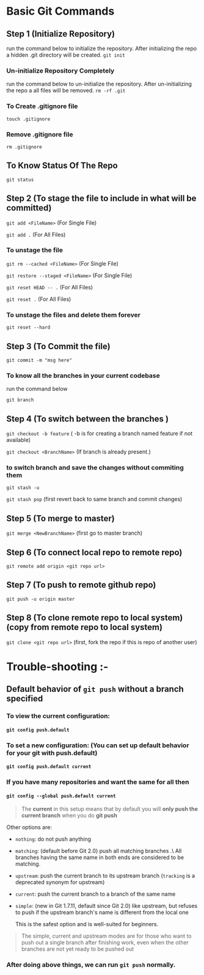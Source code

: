 # Basic Git Commands
## Step 1 (Initialize Repository)

run the command below to initialize the repository. After initializing the repo a hidden .git directory will be created.
`git init`

### Un-initialize Repository Completely

run the command below to un-initialize the repository. After un-initializing the repo a all files will be removed.
`rm -rf .git` 

### To Create .gitignore file

`touch .gitignore`

### Remove .gitignore file

`rm .gitignore`

## To Know Status Of The Repo

`git status`

## Step 2 (To stage the file to include in what will be committed)

`git add <FileName>`  (For Single File)

`git add .`  (For All Files)

### To unstage the file

`git rm --cached <FileName>`  (For Single File)

`git restore --staged <FileName>`  (For Single File)

`git reset HEAD -- .`  (For All Files)

`git reset .`  (For All Files)

### To unstage the files and delete them forever

`git reset --hard`

## Step 3 (To Commit the file)

`git commit -m "msg here"`

### To know all the branches in your current codebase 
run the command below

`git branch`

## Step 4 (To switch between the branches )
`git checkout -b feature`  ( -b is for creating a branch named feature if not available)

`git checkout <BranchName>`  (If branch is already present.)

### to switch branch and save the changes without commiting them
`git stash -u`

`git stash pop`  (first revert back to same branch and  commit changes)

## Step 5 (To merge to master)
`git merge <NewBranchName>`  (first go to master branch)

## Step 6 (To connect local repo to remote repo)
`git remote add origin <git repo url>`  

## Step 7 (To push to remote github repo)
`git push -u origin master`

## Step 8 (To clone remote repo to local system) (copy from remote repo to local system)
`git clone <git repo url>` (first, fork the repo if this is repo of another user)


# Trouble-shooting :-

## Default behavior of `git push` without a branch specified

### To view the current configuration:
#### `git config push.default`

### To set a new configuration: (You can set up default behavior for your git with push.default)
#### `git config push.default current`

### If you have many repositories and want the same for all then
#### `git config --global push.default current`

>The **current** in this setup means that by default you will **only push the current branch** when you do **git push**

Other options are:

-   `nothing`: do not push anything
-   `matching`: (default before Git 2.0) push all matching branches .\ All branches having the same name in both ends are considered to be matching.
-   `upstream`: push the current branch to its upstream branch (`tracking` is a deprecated synonym for upstream)
-   `current`: push the current branch to a branch of the same name
    
-   `simple`: (new in Git 1.7.11, default since Git 2.0) like upstream, but refuses to push if the upstream branch's name is different from the local one

	This is the safest option and is well-suited for beginners.


> The simple, current and upstream modes are for those who want to push out a single branch after finishing work, even when the other branches are not yet ready to be pushed out

### After doing above things, we can run `git push` normally.

